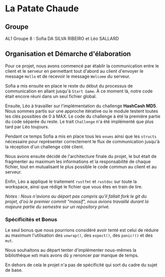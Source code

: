 # La Patate Chaude

## Groupe

AL1 Groupe 8 : Sofia DA SILVA RIBEIRO et Léo SALLARD

## Organisation et Démarche d'élaboration

Pour ce projet, nous avons commencé par établir la communication entre le client et le serveur en permettant tout d'abord au client
d'envoyer le message `Hello` et de recevoir le message `Welcome` du serveur.

Sofia a mis ensuite en place le reste du début du processus de communication en allant jusqu'à `Start Game`.
À ce moment là, notre code était encore réuni dans un seul fichier global.

Ensuite, Léo à travailler sur l'implémentation du challenge **HashCash MD5**. Nous sommes partis sur une approche itérative ou le module testent toutes les clés possibles de 0 à MAX. Le code du challenge à été la première partie du code séparée du reste. Le trait `Challenge` n'a été implémenté que plus tard par Léo toujours.

Pendant ce temps Sofia a mis en place tous les `enums` ainsi que les `structs` nécessaire pour représenter correctement le flux de communication jusqu'à la réception d'un challenge côté client.

Nous avons ensuite décidé de l'architecture finale du projet, le but était de fragmenter au maximum les informations et la responsabilité de chaque fichier, tout en mutualisant le plus possible le code commun au client et au serveur.

Enfin, Léo a appliqué le traitement `rustfmt` et `rustdoc` sur toute la workspace, ainsi que rédigé le fichier que vous êtes en train de lire.

*Notes : Nous n'avions au départ pas compris qu'il fallait fork le git du projet, d'où le premier commit "massif", nous avions travaillé durant la majeure partie du semestre sur un repository privé.*

### Spécificités et Bonus

Le seul bonus que nous pourrions considéré avoir tenté est celui de réduire au maximum l'utilisation des `unwrap()`, des `expect()`, des `panic!()` et des `mut`.

Nous souhaitons au départ tenter d'implémenter nous-mêmes la bibliothèque `md5` mais avons dû y renoncer par manque de temps.

En dehors de cela le projet n'a pas de spécificité qui sort du cadre du sujet de base.
